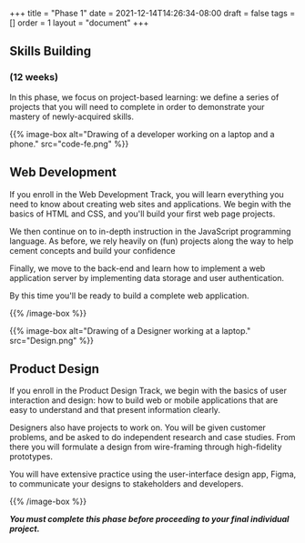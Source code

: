 +++
title = "Phase 1"
date = 2021-12-14T14:26:34-08:00
draft = false
tags = []
order = 1
layout = "document"
+++

## Skills Building

### (12 weeks)

In this phase, we focus on project-based learning: we define a series of projects that you will need to complete in order to demonstrate your mastery of newly-acquired skills.

<div class="wrapped-boxes">

{{% image-box
    alt="Drawing of a developer working on a laptop and a phone."
    src="code-fe.png" %}}

## Web Development

If you enroll in the Web Development Track, you will learn everything you need
to know about creating web sites and applications. We begin with the basics of
HTML and CSS, and you'll build your first web page projects.

We then continue on to in-depth instruction in the JavaScript programming
language. As before, we rely heavily on (fun) projects along the way to help
cement concepts and build your confidence

Finally, we move to the back-end and learn how to implement a web application
server by implementing data storage and user authentication.

By this time you'll be ready to build a complete web application.

{{% /image-box %}}

{{% image-box
    alt="Drawing of a Designer working at a laptop."
    src="Design.png" %}}

## Product Design

If you enroll in the Product Design Track, we begin with the basics of
user interaction and design: how to build web or mobile applications that are
easy to understand and that present information clearly.

Designers also have projects to work on. You will be given customer problems,
and be asked to do independent research and case studies. From there you will
formulate a design from wire-framing through high-fidelity prototypes.

You will have extensive practice using the user-interface design app, Figma, to
communicate your designs to stakeholders and developers.

{{% /image-box %}}

</div>

***You must complete this phase before proceeding to your final individual project.***
